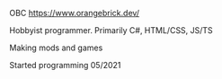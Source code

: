 OBC https://www.orangebrick.dev/

Hobbyist programmer. Primarily C#, HTML/CSS, JS/TS

Making mods and games

Started programming 05/2021
